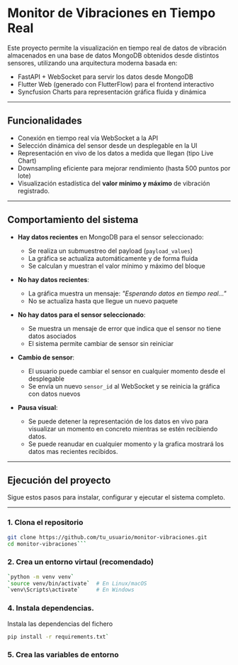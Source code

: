 # Monitor de Vibraciones en Tiempo Real

Este proyecto permite la visualización en tiempo real de datos de vibración almacenados en una base de datos MongoDB obtenidos desde distintos sensores, utilizando una arquitectura moderna basada en:

- FastAPI + WebSocket para servir los datos desde MongoDB
- Flutter Web (generado con FlutterFlow) para el frontend interactivo
- Syncfusion Charts para representación gráfica fluida y dinámica

---

## Funcionalidades

- Conexión en tiempo real vía WebSocket a la API
- Selección dinámica del sensor desde un desplegable en la UI
- Representación en vivo de los datos a medida que llegan (tipo Live Chart)
- Downsampling eficiente para mejorar rendimiento (hasta 500 puntos por lote)
- Visualización estadística del **valor mínimo y máximo** de vibración registrado.

---

## Comportamiento del sistema

- **Hay datos recientes** en MongoDB para el sensor seleccionado:
  - Se realiza un submuestreo del payload (`payload_values`)
  - La gráfica se actualiza automáticamente y de forma fluida
  - Se calculan y muestran el valor mínimo y máximo del bloque

- **No hay datos recientes**:
  - La gráfica muestra un mensaje: *"Esperando datos en tiempo real..."*
  - No se actualiza hasta que llegue un nuevo paquete

- **No hay datos para el sensor seleccionado**:
  - Se muestra un mensaje de error que indica que el sensor no tiene datos asociados
  - El sistema permite cambiar de sensor sin reiniciar

- **Cambio de sensor**:
  - El usuario puede cambiar el sensor en cualquier momento desde el desplegable
  - Se envía un nuevo `sensor_id` al WebSocket y se reinicia la gráfica con datos nuevos

- **Pausa visual**:
  - Se puede detener la representación de los datos en vivo para visualizar un momento en concreto mientras se estén recibiendo datos.
  - Se puede reanudar en cualquier momento y la grafica mostrará los datos mas recientes recibidos.

---

##  Ejecución del proyecto

Sigue estos pasos para instalar, configurar y ejecutar el sistema completo.

---

### 1. Clona el repositorio

```bash
git clone https://github.com/tu_usuario/monitor-vibraciones.git
cd monitor-vibraciones```
```

### 2. Crea un entorno virtaul (recomendado)

```bash
`python -m venv venv`
`source venv/bin/activate`  # En Linux/macOS
`venv\Scripts\activate`     # En Windows
```
### 4. Instala dependencias.

Instala las dependencias del fichero 

```bash 
pip install -r requirements.txt`
``` 
### 5. Crea las variables de entorno





